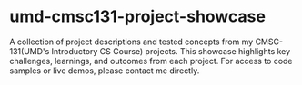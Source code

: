 # umd-cmsc131-project-showcase
A collection of project descriptions and tested concepts from my CMSC-131(UMD's Introductory CS Course) projects. This showcase highlights key challenges, learnings, and outcomes from each project. For access to code samples or live demos, please contact me directly.
